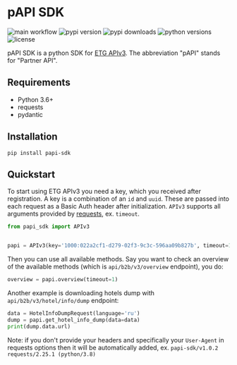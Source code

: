 # pAPI SDK

![main workflow](https://github.com/emergingtravel/papi-sdk-python/workflows/Main/badge.svg)
![pypi version](https://img.shields.io/pypi/v/papi-sdk.svg)
![pypi downloads](https://img.shields.io/pypi/dm/papi-sdk.svg)
![python versions](https://img.shields.io/pypi/pyversions/papi-sdk.svg)
![license](https://img.shields.io/github/license/emergingtravel/papi-sdk-python.svg)

pAPI SDK is a python SDK for [ETG APIv3](https://docs.emergingtravel.com/).
The abbreviation "pAPI" stands for "Partner API". 

## Requirements

- Python 3.6+
- requests
- pydantic

## Installation

```
pip install papi-sdk
```

## Quickstart

To start using ETG APIv3 you need a key, which you received after registration. 
A key is a combination of an `id` and `uuid`. These are passed into each request as a Basic Auth header after initialization.
`APIv3` supports all arguments provided by [requests](https://github.com/psf/requests), ex. `timeout`.

```python
from papi_sdk import APIv3


papi = APIv3(key='1000:022a2cf1-d279-02f3-9c3c-596aa09b827b', timeout=15)
```

Then you can use all available methods. Say you want to check an overview of the available methods (which is `api/b2b/v3/overview` endpoint), you do:

```python
overview = papi.overview(timeout=1)
```

Another example is downloading hotels dump with `api/b2b/v3/hotel/info/dump` endpoint:

```python
data = HotelInfoDumpRequest(language='ru')
dump = papi.get_hotel_info_dump(data=data)
print(dump.data.url)
```

Note: if you don't provide your headers and specifically your `User-Agent` in requests options then it will be automatically added, ex. `papi-sdk/v1.0.2 requests/2.25.1 (python/3.8)`
